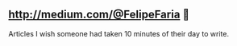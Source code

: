 ## http://medium.com/@FelipeFaria 🚀

Articles I wish someone had taken 10 minutes of their day to write. 
